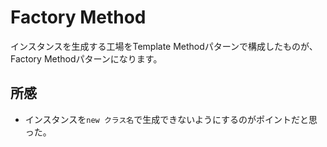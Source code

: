 # Factory Method

インスタンスを生成する工場をTemplate Methodパターンで構成したものが、Factory Methodパターンになります。



## 所感

* インスタンスを`new クラス名`で生成できないようにするのがポイントだと思った。

